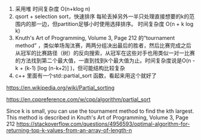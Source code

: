 1. 采用堆 时间复杂度 O(n+klog n)
2.  qsort + selection sort，快速排序 每轮丢掉另外一半只处理直接想要的k的范围内的那一边，但partition足够小时使用选择排序。 时间复杂度 O(n + k log k) 
3.  Knuth's Art of Programming, Volume 3, Page 212 的“tournament method” ，类似单场淘汰赛，两两分组决出最后的胜者，然后比赛完成之后从冠军的比赛路径（树）的反向搜索，从冠军在这些对手也用类似一对一比赛的方法找到第二个最大值，一直到找到k个最大值为止。时间复杂度说是O(n - k + (k-1) [log (n-k+2)] )，但可能结构比较复杂
4.  c++ 里面有一个std::partial_sort 函数，看起来用这个就好了


https://en.wikipedia.org/wiki/Partial_sorting

https://en.cppreference.com/w/cpp/algorithm/partial_sort

Since k is small, you can use the tournament method to find the kth largest. This method is described in Knuth's Art of Programming, Volume 3, Page 212
https://stackoverflow.com/questions/4956593/optimal-algorithm-for-returning-top-k-values-from-an-array-of-length-n
